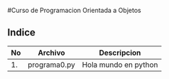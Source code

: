 #Curso de Programacion Orientada a Objetos

## Indice 

|No|Archivo|Descripcion|
|--|--|--|
|1.|programa0.py|Hola mundo en python|
